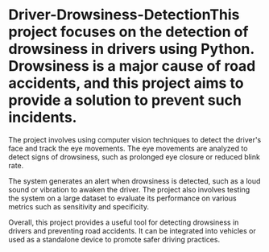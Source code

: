 # Driver-Drowsiness-DetectionThis project focuses on the detection of drowsiness in drivers using Python. Drowsiness is a major cause of road accidents, and this project aims to provide a solution to prevent such incidents.

The project involves using computer vision techniques to detect the driver's face and track the eye movements. The eye movements are analyzed to detect signs of drowsiness, such as prolonged eye closure or reduced blink rate.

The system generates an alert when drowsiness is detected, such as a loud sound or vibration to awaken the driver. The project also involves testing the system on a large dataset to evaluate its performance on various metrics such as sensitivity and specificity.

Overall, this project provides a useful tool for detecting drowsiness in drivers and preventing road accidents. It can be integrated into vehicles or used as a standalone device to promote safer driving practices.
